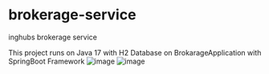 # brokerage-service
inghubs brokerage service

This project runs on Java 17 with H2 Database on BrokarageApplication with SpringBoot Framework
![image](https://github.com/user-attachments/assets/7dc10f1d-b98a-4f3f-9aae-fb2253608550)
![image](https://github.com/user-attachments/assets/091612c4-2800-49e5-a0d9-909827e5b6e4)

